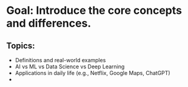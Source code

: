 # Goal: Introduce the core concepts and differences.
## Topics:
  - Definitions and real-world examples
  - AI vs ML vs Data Science vs Deep Learning
  - Applications in daily life (e.g., Netflix, Google Maps, ChatGPT)
  - 
